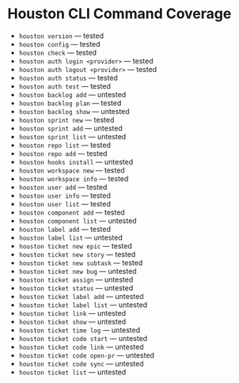 # Houston CLI Command Coverage

- `houston version` — tested
- `houston config` — tested
- `houston check` — tested
- `houston auth login <provider>` — tested
- `houston auth logout <provider>` — tested
- `houston auth status` — tested
- `houston auth test` — tested
- `houston backlog add` — untested
- `houston backlog plan` — tested
- `houston backlog show` — untested
- `houston sprint new` — tested
- `houston sprint add` — untested
- `houston sprint list` — untested
- `houston repo list` — tested
- `houston repo add` — tested
- `houston hooks install` — untested
- `houston workspace new` — tested
- `houston workspace info` — tested
- `houston user add` — tested
- `houston user info` — tested
- `houston user list` — tested
- `houston component add` — tested
- `houston component list` — untested
- `houston label add` — tested
- `houston label list` — untested
- `houston ticket new epic` — tested
- `houston ticket new story` — tested
- `houston ticket new subtask` — tested
- `houston ticket new bug` — untested
- `houston ticket assign` — untested
- `houston ticket status` — untested
- `houston ticket label add` — untested
- `houston ticket label list` — untested
- `houston ticket link` — untested
- `houston ticket show` — untested
- `houston ticket time log` — untested
- `houston ticket code start` — untested
- `houston ticket code link` — untested
- `houston ticket code open-pr` — untested
- `houston ticket code sync` — untested
- `houston ticket list` — untested
